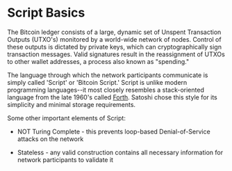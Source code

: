 # Script Basics

The Bitcoin ledger consists of a large, dynamic set of Unspent Transaction Outputs (UTXO's) monitored by a world-wide network of nodes. Control of these outputs is dictated by private keys, which can cryptographically sign transaction messages. Valid signatures result in the reassignment of UTXOs to other wallet addresses, a process also known as "spending." 

The language through which the network participants communicate is simply called 'Script' or 'Bitcoin Script.' Script is unlike modern programming languages--it most closely resembles a stack-oriented language from the late 1960's called [Forth](https://en.wikipedia.org/wiki/Forth_(programming_language)). Satoshi chose this style for its simplicity and minimal storage requirements. 

Some other important elements of Script:

- NOT Turing Complete - this prevents loop-based Denial-of-Service attacks on the network

- Stateless - any valid construction contains all necessary information for network participants to validate it
   


